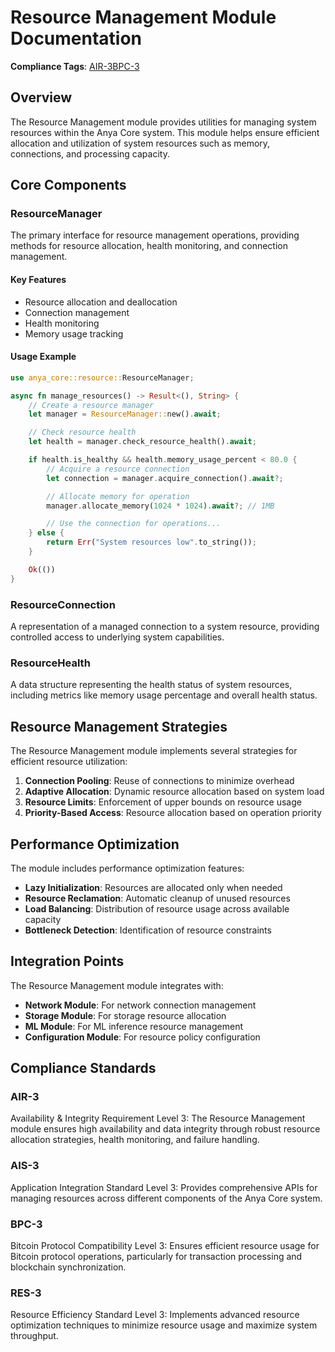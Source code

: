 # Resource Management Module Documentation

**Compliance Tags**: [AIR-3][AIS-3][BPC-3][RES-3]

[AIS-3]: #ais-3 "Application Integration Standard Level 3"
[RES-3]: #res-3 "Resource Efficiency Standard Level 3"

## Overview

The Resource Management module provides utilities for managing system resources within the Anya Core system. This module helps ensure efficient allocation and utilization of system resources such as memory, connections, and processing capacity.

## Core Components

### ResourceManager

The primary interface for resource management operations, providing methods for resource allocation, health monitoring, and connection management.

#### Key Features

- Resource allocation and deallocation
- Connection management
- Health monitoring
- Memory usage tracking

#### Usage Example

```rust
use anya_core::resource::ResourceManager;

async fn manage_resources() -> Result<(), String> {
    // Create a resource manager
    let manager = ResourceManager::new().await;

    // Check resource health
    let health = manager.check_resource_health().await;

    if health.is_healthy && health.memory_usage_percent < 80.0 {
        // Acquire a resource connection
        let connection = manager.acquire_connection().await?;

        // Allocate memory for operation
        manager.allocate_memory(1024 * 1024).await?; // 1MB

        // Use the connection for operations...
    } else {
        return Err("System resources low".to_string());
    }

    Ok(())
}
```

### ResourceConnection

A representation of a managed connection to a system resource, providing controlled access to underlying system capabilities.

### ResourceHealth

A data structure representing the health status of system resources, including metrics like memory usage percentage and overall health status.

## Resource Management Strategies

The Resource Management module implements several strategies for efficient resource utilization:

1. **Connection Pooling**: Reuse of connections to minimize overhead
2. **Adaptive Allocation**: Dynamic resource allocation based on system load
3. **Resource Limits**: Enforcement of upper bounds on resource usage
4. **Priority-Based Access**: Resource allocation based on operation priority

## Performance Optimization

The module includes performance optimization features:

- **Lazy Initialization**: Resources are allocated only when needed
- **Resource Reclamation**: Automatic cleanup of unused resources
- **Load Balancing**: Distribution of resource usage across available capacity
- **Bottleneck Detection**: Identification of resource constraints

## Integration Points

The Resource Management module integrates with:

- **Network Module**: For network connection management
- **Storage Module**: For storage resource allocation
- **ML Module**: For ML inference resource management
- **Configuration Module**: For resource policy configuration

## Compliance Standards

### AIR-3

Availability & Integrity Requirement Level 3: The Resource Management module ensures high availability and data integrity through robust resource allocation strategies, health monitoring, and failure handling.

### AIS-3

Application Integration Standard Level 3: Provides comprehensive APIs for managing resources across different components of the Anya Core system.

### BPC-3

Bitcoin Protocol Compatibility Level 3: Ensures efficient resource usage for Bitcoin protocol operations, particularly for transaction processing and blockchain synchronization.

### RES-3

Resource Efficiency Standard Level 3: Implements advanced resource optimization techniques to minimize resource usage and maximize system throughput.
